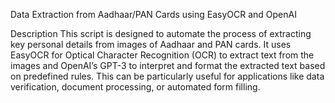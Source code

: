 Data Extraction from Aadhaar/PAN Cards using EasyOCR and OpenAI

Description This script is designed to automate the process of extracting key personal details from images of Aadhaar and PAN cards. It uses EasyOCR for Optical Character Recognition (OCR) to extract text from the images and OpenAI’s GPT-3 to interpret and format the extracted text based on predefined rules. This can be particularly useful for applications like data verification, document processing, or automated form filling.
